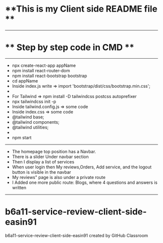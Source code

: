 # **This is my Client side README file **
___

# ** Step by step code in CMD **
___
* npx create-react-app appName
* npm install react-router-dom
* npm install react-bootstrap bootstrap
* cd appName 
* Inside index.js write => import 'bootstrap/dist/css/bootstrap.min.css';
* 
* For Tailwind => npm install -D tailwindcss postcss autoprefixer
* npx tailwindcss init -p
* Inside tailwind.config.js => some code 
* Inside index.css => some code
* @tailwind base;
* @tailwind components;
* @tailwind utilities;
* 
* npm start
___

* The homepage top position has a Navbar. 
* There is a slider Under navbar section
* Then I display a list of services
* When user login then My reviews,Orders, Add service, and the logout button  is visible in the navbar
* My reviews" page  is also under  a private route
* I Added one more public route: Blogs, where 4 questions and answers is written  
___

# b6a11-service-review-client-side-easin91
b6a11-service-review-client-side-easin91 created by GitHub Classroom
